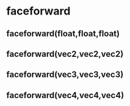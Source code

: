 # faceforward

## faceforward(float,float,float)

## faceforward(vec2,vec2,vec2)

## faceforward(vec3,vec3,vec3)

## faceforward(vec4,vec4,vec4)

